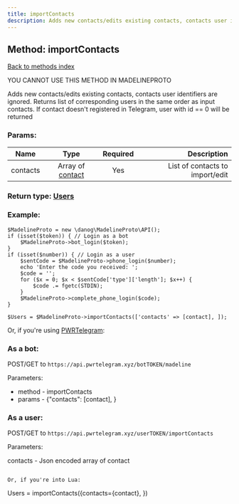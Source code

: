 ```yaml
---
title: importContacts
description: Adds new contacts/edits existing contacts, contacts user identifiers are ignored. Returns list of corresponding users in the same order as input contacts. If contact doesn't registered in Telegram, user with id == 0 will be returned
---
```

## Method: importContacts  
[Back to methods index](index.md)


YOU CANNOT USE THIS METHOD IN MADELINEPROTO


Adds new contacts/edits existing contacts, contacts user identifiers are ignored. Returns list of corresponding users in the same order as input contacts. If contact doesn't registered in Telegram, user with id == 0 will be returned

### Params:

| Name     |    Type       | Required | Description |
|----------|:-------------:|:--------:|------------:|
|contacts|Array of [contact](../types/contact.md) | Yes|List of contacts to import/edit|


### Return type: [Users](../types/Users.md)

### Example:


```
$MadelineProto = new \danog\MadelineProto\API();
if (isset($token)) { // Login as a bot
    $MadelineProto->bot_login($token);
}
if (isset($number)) { // Login as a user
    $sentCode = $MadelineProto->phone_login($number);
    echo 'Enter the code you received: ';
    $code = '';
    for ($x = 0; $x < $sentCode['type']['length']; $x++) {
        $code .= fgetc(STDIN);
    }
    $MadelineProto->complete_phone_login($code);
}

$Users = $MadelineProto->importContacts(['contacts' => [contact], ]);
```

Or, if you're using [PWRTelegram](https://pwrtelegram.xyz):

### As a bot:

POST/GET to `https://api.pwrtelegram.xyz/botTOKEN/madeline`

Parameters:

* method - importContacts
* params - {"contacts": [contact], }



### As a user:

POST/GET to `https://api.pwrtelegram.xyz/userTOKEN/importContacts`

Parameters:

contacts - Json encoded  array of contact


```

Or, if you're into Lua:

```
Users = importContacts({contacts={contact}, })
```

